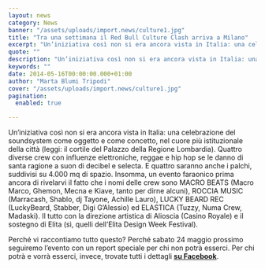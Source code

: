 ```yaml
---
layout: news
category: News
banner: "/assets/uploads/import.news/culture1.jpg"
title: "Tra una settimana il Red Bull Culture Clash arriva a Milano"
excerpt: "Un’iniziativa così non si era ancora vista in Italia: una celebrazione del soundsystem come oggetto e come concetto, nel cuore più istituzionale della città (leggi: il cortile del Palazzo della Regione Lombardia). Quattro diverse crew con influenze elettroniche, reggae e hip hop se le danno di santa ragione a suon di decibel e selecta. E [&hellip"
quote: ""
description: "Un’iniziativa così non si era ancora vista in Italia: una celebrazione del soundsystem come oggetto e come concetto, nel cuore più istituzionale della città (leggi: il cortile del Palazzo della Regione Lombardia). Quattro diverse crew con influenze elettroniche, reggae e hip hop se le danno di santa ragione a suon di decibel e selecta. E [&hellip"
keywords: ""
date: 2014-05-16T00:00:00.000+01:00
author: "Marta Blumi Tripodi"
cover: "/assets/uploads/import.news/culture1.jpg"
pagination:
  enabled: true

---
```


[](https://hotmc.com/wp-content/uploads/2014/05/culture1.jpg)

Un’iniziativa così non si era ancora vista in Italia: una celebrazione del soundsystem come oggetto e come concetto, nel cuore più istituzionale della città (leggi: il cortile del Palazzo della Regione Lombardia). Quattro diverse crew con influenze elettroniche, reggae e hip hop se le danno di santa ragione a suon di decibel e selecta. E quattro saranno anche i palchi, suddivisi su 4.000 mq di spazio. Insomma, un evento faraonico prima ancora di rivelarvi il fatto che i nomi delle crew sono MACRO BEATS (Macro Marco, Ghemon, Mecna e Kiave, tanto per dirne alcuni), ROCCIA MUSIC (Marracash, Shablo, dj Tayone, Achille Lauro), LUCKY BEARD REC (LuckyBeard, Stabber, Digi G’Alessio) ed ELASTICA (Tuzzy, Numa Crew, Madaski). Il tutto con la direzione artistica di Alioscia (Casino Royale) e il sostegno di Elita (sì, quelli dell’Elita Design Week Festival).

Perché vi raccontiamo tutto questo? Perché sabato 24 maggio prossimo seguiremo l’evento con un report speciale per chi non potrà esserci. Per chi potrà e vorrà esserci, invece, trovate tutti i dettagli [**su Facebook**](https://www.facebook.com/events/745994948766394/ "https://www.facebook.com/events/745994948766394/").